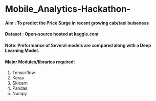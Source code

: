 # Mobile_Analytics-Hackathon-
#### Aim : To predict the Price Surge in recent growing cab/taxi buiseness
#### Dataset : Open-source hosted at kaggle.com
#### Note: Preformance of Several models are compared along with a Deep Learning Model.
#### Major Modules/libraries required:
1) Tensorflow
2) Keras
3) Sklearn
4) Pandas
5) Numpy


